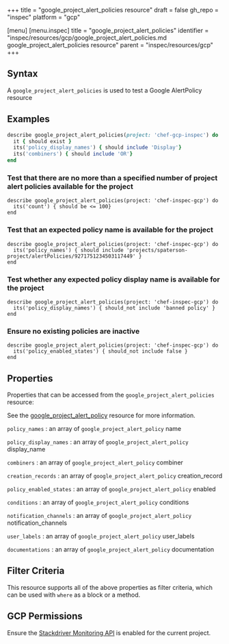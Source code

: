 +++
title = "google_project_alert_policies resource"
draft = false
gh_repo = "inspec"
platform = "gcp"

[menu]
  [menu.inspec]
    title = "google_project_alert_policies"
    identifier = "inspec/resources/gcp/google_project_alert_policies.md google_project_alert_policies resource"
    parent = "inspec/resources/gcp"
+++

## Syntax

A `google_project_alert_policies` is used to test a Google AlertPolicy resource

## Examples

```ruby
describe google_project_alert_policies(project: 'chef-gcp-inspec') do
  it { should exist }
  its('policy_display_names') { should include 'Display'}
  its('combiners') { should include 'OR'}
end
```

### Test that there are no more than a specified number of project alert policies available for the project

    describe google_project_alert_policies(project: 'chef-inspec-gcp') do
      its('count') { should be <= 100}
    end

### Test that an expected policy name is available for the project

    describe google_project_alert_policies(project: 'chef-inspec-gcp') do
      its('policy_names') { should include 'projects/spaterson-project/alertPolicies/9271751234503117449' }
    end

### Test whether any expected policy display name is available for the project

    describe google_project_alert_policies(project: 'chef-inspec-gcp') do
      its('policy_display_names') { should_not include 'banned policy' }
    end

### Ensure no existing policies are inactive

    describe google_project_alert_policies(project: 'chef-inspec-gcp') do
      its('policy_enabled_states') { should_not include false }
    end

## Properties

Properties that can be accessed from the `google_project_alert_policies` resource:

See the [google_project_alert_policy](/inspec/resources/google_project_alert_policy/#properties) resource for more information.

`policy_names`
: an array of `google_project_alert_policy` name

`policy_display_names`
: an array of `google_project_alert_policy` display_name

`combiners`
: an array of `google_project_alert_policy` combiner

`creation_records`
: an array of `google_project_alert_policy` creation_record

`policy_enabled_states`
: an array of `google_project_alert_policy` enabled

`conditions`
: an array of `google_project_alert_policy` conditions

`notification_channels`
: an array of `google_project_alert_policy` notification_channels

`user_labels`
: an array of `google_project_alert_policy` user_labels

`documentations`
: an array of `google_project_alert_policy` documentation

## Filter Criteria

This resource supports all of the above properties as filter criteria, which can be used
with `where` as a block or a method.

## GCP Permissions

Ensure the [Stackdriver Monitoring API](https://console.cloud.google.com/apis/library/monitoring.googleapis.com/) is enabled for the current project.
